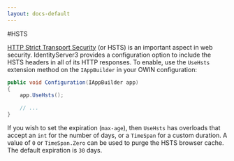 ```yaml
---
layout: docs-default
---
```


#HSTS

[HTTP Strict Transport Security](http://www.html5rocks.com/en/tutorials/security/transport-layer-security/) (or HSTS) is an important aspect in web security.
IdentityServer3 provides a configuration option to include the HSTS headers in all of its HTTP responses.
To enable, use the `UseHsts` extension method on the `IAppBuilder` in your OWIN configuration:

```csharp
public void Configuration(IAppBuilder app)
{
    app.UseHsts();

    // ...
}
```

If you wish to set the expiration (`max-age`), then `UseHsts` has overloads that accept an `int` for the number of days,
or a `TimeSpan` for a custom duration. A value of `0` or `TimeSpan.Zero` can be used to purge the HSTS browser cache. The default expiration is `30` days.

